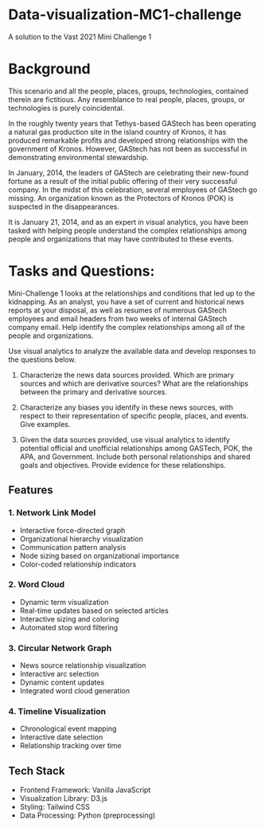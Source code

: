 # Data-visualization-MC1-challenge
A solution to the Vast 2021 Mini Challenge 1
# Background
This scenario and all the people, places, groups, technologies, contained therein are fictitious. Any resemblance to real people, places, groups, or technologies is purely coincidental.

In the roughly twenty years that Tethys-based GAStech has been operating a natural gas production site in the island country of Kronos, it has produced remarkable profits and developed strong relationships with the government of Kronos. However, GAStech has not been as successful in demonstrating environmental stewardship.

In January, 2014, the leaders of GAStech are celebrating their new-found fortune as a result of the initial public offering of their very successful company. In the midst of this celebration, several employees of GAStech go missing. An organization known as the Protectors of Kronos (POK) is suspected in the disappearances.

It is January 21, 2014, and as an expert in visual analytics, you have been tasked with helping people understand the complex relationships among people and organizations that may have contributed to these events.

# Tasks and Questions:
Mini-Challenge 1 looks at the relationships and conditions that led up to the kidnapping. As an analyst, you have a set of current and historical news reports at your disposal, as well as resumes of numerous GAStech employees and email headers from two weeks of internal GAStech company email. Help identify the complex relationships among all of the people and organizations.

Use visual analytics to analyze the available data and develop responses to the questions below.

1) Characterize the news data sources provided. Which are primary sources and which are derivative sources? What are the relationships between the primary and derivative sources.

2) Characterize any biases you identify in these news sources, with respect to their representation of specific people, places, and events. Give examples. 

3) Given the data sources provided, use visual analytics to identify potential official and unofficial relationships among GASTech, POK, the APA, and Government. Include both personal relationships and shared goals and objectives. Provide evidence for these relationships.

## Features

### 1. Network Link Model
- Interactive force-directed graph
- Organizational hierarchy visualization
- Communication pattern analysis
- Node sizing based on organizational importance
- Color-coded relationship indicators

### 2. Word Cloud 
- Dynamic term visualization
- Real-time updates based on selected articles
- Interactive sizing and coloring
- Automated stop word filtering

### 3. Circular Network Graph
- News source relationship visualization
- Interactive arc selection
- Dynamic content updates
- Integrated word cloud generation

### 4. Timeline Visualization
- Chronological event mapping
- Interactive date selection
- Relationship tracking over time

## Tech Stack
- Frontend Framework: Vanilla JavaScript
- Visualization Library: D3.js
- Styling: Tailwind CSS
- Data Processing: Python (preprocessing)


